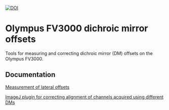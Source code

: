 [![DOI](https://zenodo.org/badge/DOI/10.5281/zenodo.4313566.svg)](https://doi.org/10.5281/zenodo.4313566)

# Olympus FV3000 dichroic mirror offsets

Tools for measuring and correcting dichroic mirror (DM) offsets on the Olympus FV3000.

## Documentation
[Measurement of lateral offsets](https://github.com/WaylandM/dichroic-mirror-offsets/blob/master/docs/offset_measurement.md)

[ImageJ plugin for correcting alignment of channels acquired using different DMs](https://github.com/WaylandM/dichroic-mirror-offsets/blob/master/docs/Olympus_DM_correction_plugins.md)

